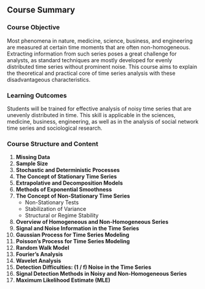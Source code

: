 ## Course Summary

### Course Objective
Most phenomena in nature, medicine, science, business, and engineering are measured at certain time moments that are often non-homogeneous. Extracting information from such series poses a great challenge for analysts, as standard techniques are mostly developed for evenly distributed time series without prominent noise. This course aims to explain the theoretical and practical core of time series analysis with these disadvantageous characteristics.

### Learning Outcomes
Students will be trained for effective analysis of noisy time series that are unevenly distributed in time. This skill is applicable in the sciences, medicine, business, engineering, as well as in the analysis of social network time series and sociological research.

### Course Structure and Content

1. **Missing Data**
2. **Sample Size**
3. **Stochastic and Deterministic Processes**
4. **The Concept of Stationary Time Series**
5. **Extrapolative and Decomposition Models**
6. **Methods of Exponential Smoothness**
7. **The Concept of Non-Stationary Time Series**
   - Non-Stationary Tests
   - Stabilization of Variance
   - Structural or Regime Stability
8. **Overview of Homogeneous and Non-Homogeneous Series**
9. **Signal and Noise Information in the Time Series**
10. **Gaussian Process for Time Series Modeling**
11. **Poisson’s Process for Time Series Modeling**
12. **Random Walk Model**
13. **Fourier’s Analysis**
14. **Wavelet Analysis**
15. **Detection Difficulties: (1 / f) Noise in the Time Series**
16. **Signal Detection Methods in Noisy and Non-Homogeneous Series**
17. **Maximum Likelihood Estimate (MLE)**
